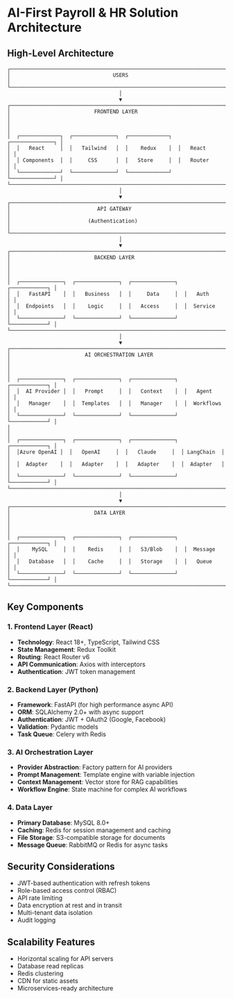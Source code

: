 # AI-First Payroll & HR Solution Architecture

## High-Level Architecture

```
┌─────────────────────────────────────────────────────────────────────────┐
│                                 USERS                                    │
└─────────────────────────────────────────────────────────────────────────┘
                                    │
                                    ▼
┌─────────────────────────────────────────────────────────────────────────┐
│                           FRONTEND LAYER                                 │
│                                                                         │
│  ┌─────────────┐  ┌──────────────┐  ┌─────────────┐  ┌──────────────┐ │
│  │   React     │  │   Tailwind   │  │    Redux    │  │   React      │ │
│  │ Components  │  │     CSS      │  │   Store     │  │   Router     │ │
│  └─────────────┘  └──────────────┘  └─────────────┘  └──────────────┘ │
└─────────────────────────────────────────────────────────────────────────┘
                                    │
                                    ▼
┌─────────────────────────────────────────────────────────────────────────┐
│                            API GATEWAY                                   │
│                         (Authentication)                                 │
└─────────────────────────────────────────────────────────────────────────┘
                                    │
                                    ▼
┌─────────────────────────────────────────────────────────────────────────┐
│                           BACKEND LAYER                                  │
│                                                                         │
│  ┌──────────────┐  ┌──────────────┐  ┌──────────────┐  ┌────────────┐ │
│  │   FastAPI    │  │   Business   │  │     Data     │  │   Auth     │ │
│  │  Endpoints   │  │    Logic     │  │   Access     │  │  Service   │ │
│  └──────────────┘  └──────────────┘  └──────────────┘  └────────────┘ │
└─────────────────────────────────────────────────────────────────────────┘
                                    │
                                    ▼
┌─────────────────────────────────────────────────────────────────────────┐
│                        AI ORCHESTRATION LAYER                            │
│                                                                         │
│  ┌──────────────┐  ┌──────────────┐  ┌──────────────┐  ┌────────────┐ │
│  │  AI Provider │  │   Prompt     │  │   Context    │  │   Agent    │ │
│  │   Manager    │  │  Templates   │  │   Manager    │  │  Workflows │ │
│  └──────────────┘  └──────────────┘  └──────────────┘  └────────────┘ │
│                                                                         │
│  ┌──────────────┐  ┌──────────────┐  ┌──────────────┐  ┌────────────┐ │
│  │Azure OpenAI │  │   OpenAI     │  │   Claude     │  │ LangChain  │ │
│  │  Adapter    │  │   Adapter    │  │   Adapter    │  │  Adapter   │ │
│  └──────────────┘  └──────────────┘  └──────────────┘  └────────────┘ │
└─────────────────────────────────────────────────────────────────────────┘
                                    │
                                    ▼
┌─────────────────────────────────────────────────────────────────────────┐
│                           DATA LAYER                                     │
│                                                                         │
│  ┌──────────────┐  ┌──────────────┐  ┌──────────────┐  ┌────────────┐ │
│  │    MySQL     │  │    Redis     │  │   S3/Blob    │  │  Message   │ │
│  │   Database   │  │    Cache     │  │   Storage    │  │   Queue    │ │
│  └──────────────┘  └──────────────┘  └──────────────┘  └────────────┘ │
└─────────────────────────────────────────────────────────────────────────┘
```

## Key Components

### 1. Frontend Layer (React)
- **Technology**: React 18+, TypeScript, Tailwind CSS
- **State Management**: Redux Toolkit
- **Routing**: React Router v6
- **API Communication**: Axios with interceptors
- **Authentication**: JWT token management

### 2. Backend Layer (Python)
- **Framework**: FastAPI (for high performance async API)
- **ORM**: SQLAlchemy 2.0+ with async support
- **Authentication**: JWT + OAuth2 (Google, Facebook)
- **Validation**: Pydantic models
- **Task Queue**: Celery with Redis

### 3. AI Orchestration Layer
- **Provider Abstraction**: Factory pattern for AI providers
- **Prompt Management**: Template engine with variable injection
- **Context Management**: Vector store for RAG capabilities
- **Workflow Engine**: State machine for complex AI workflows

### 4. Data Layer
- **Primary Database**: MySQL 8.0+
- **Caching**: Redis for session management and caching
- **File Storage**: S3-compatible storage for documents
- **Message Queue**: RabbitMQ or Redis for async tasks

## Security Considerations
- JWT-based authentication with refresh tokens
- Role-based access control (RBAC)
- API rate limiting
- Data encryption at rest and in transit
- Multi-tenant data isolation
- Audit logging

## Scalability Features
- Horizontal scaling for API servers
- Database read replicas
- Redis clustering
- CDN for static assets
- Microservices-ready architecture